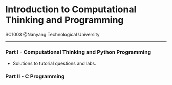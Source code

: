 # Introduction to Computational Thinking and Programming
SC1003 @Nanyang Technological University

***
### Part I - Computational Thinking and Python Programming
+ Solutions to tutorial questions and labs.

### Part II - C Programming
